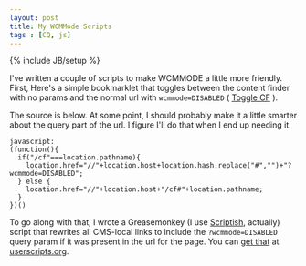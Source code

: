 ```yaml
---
layout: post
title: My WCMMode Scripts 
tags : [CQ, js]
---
```

{% include JB/setup %}


I've written a couple of scripts to make WCMMODE a little more friendly. First, Here's a simple bookmarklet that toggles between the content finder with no params and the normal url with `wcmmode=DISABLED` ( [Toggle CF][1] ). 

The source is below. At some point, I should probably  make it a little smarter about the query part of the url. I figure I'll do that when I end up needing it.  

    javascript:
    (function(){
      if("/cf"===location.pathname){
        location.href="//"+location.host+location.hash.replace("#","")+"?wcmmode=DISABLED";
      } else {
        location.href="//"+location.host+"/cf#"+location.pathname;
      }
    })()

To go along with that, I wrote a Greasemonkey (I use [Scriptish](http://scriptish.org/), actually) script that rewrites all CMS-local links to include the `?wcmmode=DISABLED` query param if it was present in the url for the page. You can [get that](http://userscripts.org/scripts/show/149242) at [userscripts.org](http://userscripts.org).

[1]:javascript:(function(){if("/cf"===location.pathname){location.href="//"+location.host+location.hash.replace("#","")+"?wcmmode=DISABLED";}else{location.href="//"+location.host+"/cf#"+location.pathname;}})()




